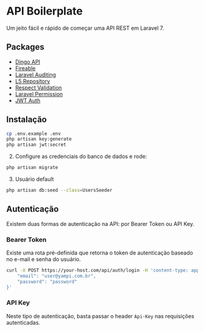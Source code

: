 # API Boilerplate

Um jeito fácil e rápido de começar uma API REST em Laravel 7.

## Packages

- [Dingo API](https://github.com/dingo/api)
- [Fireable](https://github.com/envant/fireable)
- [Laravel Auditing](http://www.laravel-auditing.com/)
- [L5 Repository](https://github.com/andersao/l5-repository)
- [Respect Validation](https://github.com/respect/validation)
- [Laravel Permission](https://docs.spatie.be/laravel-permission/v3/introduction/)
- [JWT Auth](https://jwt-auth.readthedocs.io/en/develop/)

## Instalação

```bash
cp .env.example .env
php artisan key:generate
php artisan jwt:secret
```

2. Configure as credenciais do banco de dados e rode:

```bash
php artisan migrate
```

3. Usuário default

```bash
php artisan db:seed --class=UsersSeeder
```

## Autenticação

Existem duas formas de autenticação na API: por Bearer Token ou API Key.

### Bearer Token

Existe uma rota pré-definida que retorna o token de autenticação baseado no e-mail e senha do usuário.

```bash
curl -X POST https://your-host.com/api/auth/login -H 'content-type: application/json' -d '{
    "email": "user@yampi.com.br",
    "password": "password"
}'
```

### API Key

Neste tipo de autenticação, basta passar o header  `Api-Key` nas requisições autenticadas.
